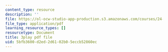 ```yaml
---
content_type: resource
description: ''
file: https://ol-ocw-studio-app-production.s3.amazonaws.com/courses/24-908-creole-language-and-caribbean-identities-spring-2017/5bfb3600d2ed2d6102b05eccb52860ec_1Ukb9KNTNkA.pdf
file_type: application/pdf
learning_resource_types: []
resourcetype: Document
title: 3play pdf file
uid: 5bfb3600-d2ed-2d61-02b0-5eccb52860ec
---
```

